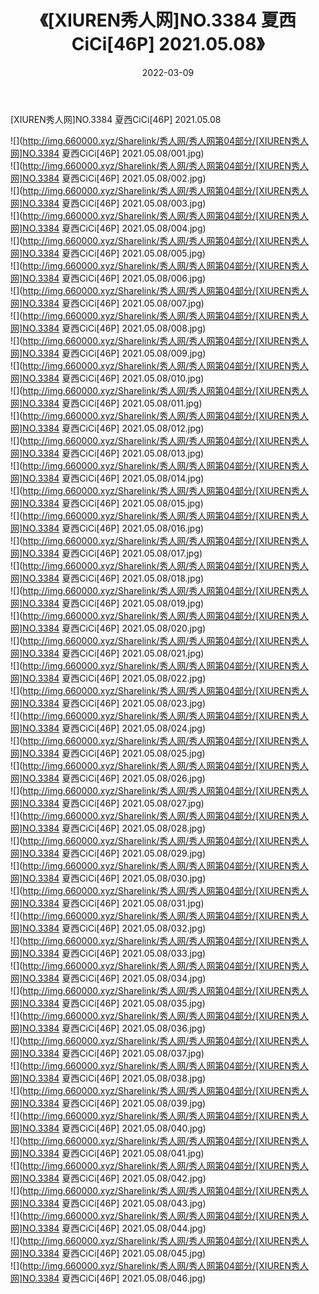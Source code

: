 ﻿---
layout: post
title:  《[XIUREN秀人网]NO.3384 夏西CiCi[46P] 2021.05.08》
date:   2022-03-09
img: http://img.660000.xyz/Sharelink/秀人网/秀人网第04部分/[XIUREN秀人网]NO.3384 夏西CiCi[46P] 2021.05.08/000.jpg
categories: [美女, 清纯, 唯美]
---

[XIUREN秀人网]NO.3384 夏西CiCi[46P] 2021.05.08

 ![](http://img.660000.xyz/Sharelink/秀人网/秀人网第04部分/[XIUREN秀人网]NO.3384 夏西CiCi[46P] 2021.05.08/001.jpg) <br>![](http://img.660000.xyz/Sharelink/秀人网/秀人网第04部分/[XIUREN秀人网]NO.3384 夏西CiCi[46P] 2021.05.08/002.jpg) <br>![](http://img.660000.xyz/Sharelink/秀人网/秀人网第04部分/[XIUREN秀人网]NO.3384 夏西CiCi[46P] 2021.05.08/003.jpg) <br>![](http://img.660000.xyz/Sharelink/秀人网/秀人网第04部分/[XIUREN秀人网]NO.3384 夏西CiCi[46P] 2021.05.08/004.jpg) <br>![](http://img.660000.xyz/Sharelink/秀人网/秀人网第04部分/[XIUREN秀人网]NO.3384 夏西CiCi[46P] 2021.05.08/005.jpg) <br>![](http://img.660000.xyz/Sharelink/秀人网/秀人网第04部分/[XIUREN秀人网]NO.3384 夏西CiCi[46P] 2021.05.08/006.jpg) <br>![](http://img.660000.xyz/Sharelink/秀人网/秀人网第04部分/[XIUREN秀人网]NO.3384 夏西CiCi[46P] 2021.05.08/007.jpg) <br>![](http://img.660000.xyz/Sharelink/秀人网/秀人网第04部分/[XIUREN秀人网]NO.3384 夏西CiCi[46P] 2021.05.08/008.jpg) <br>![](http://img.660000.xyz/Sharelink/秀人网/秀人网第04部分/[XIUREN秀人网]NO.3384 夏西CiCi[46P] 2021.05.08/009.jpg) <br>![](http://img.660000.xyz/Sharelink/秀人网/秀人网第04部分/[XIUREN秀人网]NO.3384 夏西CiCi[46P] 2021.05.08/010.jpg) <br>![](http://img.660000.xyz/Sharelink/秀人网/秀人网第04部分/[XIUREN秀人网]NO.3384 夏西CiCi[46P] 2021.05.08/011.jpg) <br>![](http://img.660000.xyz/Sharelink/秀人网/秀人网第04部分/[XIUREN秀人网]NO.3384 夏西CiCi[46P] 2021.05.08/012.jpg) <br>![](http://img.660000.xyz/Sharelink/秀人网/秀人网第04部分/[XIUREN秀人网]NO.3384 夏西CiCi[46P] 2021.05.08/013.jpg) <br>![](http://img.660000.xyz/Sharelink/秀人网/秀人网第04部分/[XIUREN秀人网]NO.3384 夏西CiCi[46P] 2021.05.08/014.jpg) <br>![](http://img.660000.xyz/Sharelink/秀人网/秀人网第04部分/[XIUREN秀人网]NO.3384 夏西CiCi[46P] 2021.05.08/015.jpg) <br>![](http://img.660000.xyz/Sharelink/秀人网/秀人网第04部分/[XIUREN秀人网]NO.3384 夏西CiCi[46P] 2021.05.08/016.jpg) <br>![](http://img.660000.xyz/Sharelink/秀人网/秀人网第04部分/[XIUREN秀人网]NO.3384 夏西CiCi[46P] 2021.05.08/017.jpg) <br>![](http://img.660000.xyz/Sharelink/秀人网/秀人网第04部分/[XIUREN秀人网]NO.3384 夏西CiCi[46P] 2021.05.08/018.jpg) <br>![](http://img.660000.xyz/Sharelink/秀人网/秀人网第04部分/[XIUREN秀人网]NO.3384 夏西CiCi[46P] 2021.05.08/019.jpg) <br>![](http://img.660000.xyz/Sharelink/秀人网/秀人网第04部分/[XIUREN秀人网]NO.3384 夏西CiCi[46P] 2021.05.08/020.jpg) <br>![](http://img.660000.xyz/Sharelink/秀人网/秀人网第04部分/[XIUREN秀人网]NO.3384 夏西CiCi[46P] 2021.05.08/021.jpg) <br>![](http://img.660000.xyz/Sharelink/秀人网/秀人网第04部分/[XIUREN秀人网]NO.3384 夏西CiCi[46P] 2021.05.08/022.jpg) <br>![](http://img.660000.xyz/Sharelink/秀人网/秀人网第04部分/[XIUREN秀人网]NO.3384 夏西CiCi[46P] 2021.05.08/023.jpg) <br>![](http://img.660000.xyz/Sharelink/秀人网/秀人网第04部分/[XIUREN秀人网]NO.3384 夏西CiCi[46P] 2021.05.08/024.jpg) <br>![](http://img.660000.xyz/Sharelink/秀人网/秀人网第04部分/[XIUREN秀人网]NO.3384 夏西CiCi[46P] 2021.05.08/025.jpg) <br>![](http://img.660000.xyz/Sharelink/秀人网/秀人网第04部分/[XIUREN秀人网]NO.3384 夏西CiCi[46P] 2021.05.08/026.jpg) <br>![](http://img.660000.xyz/Sharelink/秀人网/秀人网第04部分/[XIUREN秀人网]NO.3384 夏西CiCi[46P] 2021.05.08/027.jpg) <br>![](http://img.660000.xyz/Sharelink/秀人网/秀人网第04部分/[XIUREN秀人网]NO.3384 夏西CiCi[46P] 2021.05.08/028.jpg) <br>![](http://img.660000.xyz/Sharelink/秀人网/秀人网第04部分/[XIUREN秀人网]NO.3384 夏西CiCi[46P] 2021.05.08/029.jpg) <br>![](http://img.660000.xyz/Sharelink/秀人网/秀人网第04部分/[XIUREN秀人网]NO.3384 夏西CiCi[46P] 2021.05.08/030.jpg) <br>![](http://img.660000.xyz/Sharelink/秀人网/秀人网第04部分/[XIUREN秀人网]NO.3384 夏西CiCi[46P] 2021.05.08/031.jpg) <br>![](http://img.660000.xyz/Sharelink/秀人网/秀人网第04部分/[XIUREN秀人网]NO.3384 夏西CiCi[46P] 2021.05.08/032.jpg) <br>![](http://img.660000.xyz/Sharelink/秀人网/秀人网第04部分/[XIUREN秀人网]NO.3384 夏西CiCi[46P] 2021.05.08/033.jpg) <br>![](http://img.660000.xyz/Sharelink/秀人网/秀人网第04部分/[XIUREN秀人网]NO.3384 夏西CiCi[46P] 2021.05.08/034.jpg) <br>![](http://img.660000.xyz/Sharelink/秀人网/秀人网第04部分/[XIUREN秀人网]NO.3384 夏西CiCi[46P] 2021.05.08/035.jpg) <br>![](http://img.660000.xyz/Sharelink/秀人网/秀人网第04部分/[XIUREN秀人网]NO.3384 夏西CiCi[46P] 2021.05.08/036.jpg) <br>![](http://img.660000.xyz/Sharelink/秀人网/秀人网第04部分/[XIUREN秀人网]NO.3384 夏西CiCi[46P] 2021.05.08/037.jpg) <br>![](http://img.660000.xyz/Sharelink/秀人网/秀人网第04部分/[XIUREN秀人网]NO.3384 夏西CiCi[46P] 2021.05.08/038.jpg) <br>![](http://img.660000.xyz/Sharelink/秀人网/秀人网第04部分/[XIUREN秀人网]NO.3384 夏西CiCi[46P] 2021.05.08/039.jpg) <br>![](http://img.660000.xyz/Sharelink/秀人网/秀人网第04部分/[XIUREN秀人网]NO.3384 夏西CiCi[46P] 2021.05.08/040.jpg) <br>![](http://img.660000.xyz/Sharelink/秀人网/秀人网第04部分/[XIUREN秀人网]NO.3384 夏西CiCi[46P] 2021.05.08/041.jpg) <br>![](http://img.660000.xyz/Sharelink/秀人网/秀人网第04部分/[XIUREN秀人网]NO.3384 夏西CiCi[46P] 2021.05.08/042.jpg) <br>![](http://img.660000.xyz/Sharelink/秀人网/秀人网第04部分/[XIUREN秀人网]NO.3384 夏西CiCi[46P] 2021.05.08/043.jpg) <br>![](http://img.660000.xyz/Sharelink/秀人网/秀人网第04部分/[XIUREN秀人网]NO.3384 夏西CiCi[46P] 2021.05.08/044.jpg) <br>![](http://img.660000.xyz/Sharelink/秀人网/秀人网第04部分/[XIUREN秀人网]NO.3384 夏西CiCi[46P] 2021.05.08/045.jpg) <br>![](http://img.660000.xyz/Sharelink/秀人网/秀人网第04部分/[XIUREN秀人网]NO.3384 夏西CiCi[46P] 2021.05.08/046.jpg) <br>